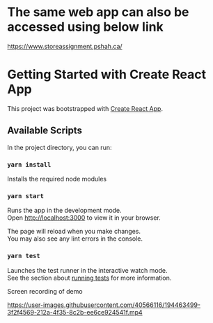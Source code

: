 # The same web app can also be accessed using below link

https://www.storeassignment.pshah.ca/

# Getting Started with Create React App

This project was bootstrapped with [Create React App](https://github.com/facebook/create-react-app).

## Available Scripts

In the project directory, you can run:

### `yarn install`

Installs the required node modules

### `yarn start`

Runs the app in the development mode.\
Open [http://localhost:3000](http://localhost:3000) to view it in your browser.

The page will reload when you make changes.\
You may also see any lint errors in the console.

### `yarn test`

Launches the test runner in the interactive watch mode.\
See the section about [running tests](https://facebook.github.io/create-react-app/docs/running-tests) for more information.


Screen recording of demo

https://user-images.githubusercontent.com/40566116/194463499-3f2f4569-212a-4f35-8c2b-ee6ce924541f.mp4

